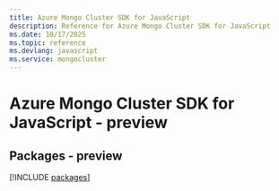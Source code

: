 ```yaml
---
title: Azure Mongo Cluster SDK for JavaScript
description: Reference for Azure Mongo Cluster SDK for JavaScript
ms.date: 10/17/2025
ms.topic: reference
ms.devlang: javascript
ms.service: mongocluster
---
```

# Azure Mongo Cluster SDK for JavaScript - preview
## Packages - preview
[!INCLUDE [packages](mongo-cluster-index.md)]